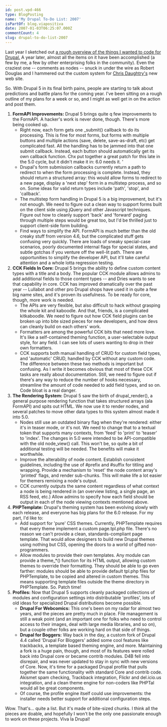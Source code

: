 ```yaml
---
id: post.vpd-466
type: BlogPosting
name: 'My Drupal To-Do List: 2007'
isPartOf: blog.viapositiva
date: 2007-01-03T06:25:07.000Z
commentCount: 4
slug: drupal-to-do-list-2007
---
```

Last year I sketched out [a rough overview of the things I wanted to code for Drupal.](http://jeff.viapositiva.net/archives/2005/11/my_drupal_to_do.html) A year later, almost all the items on it have been accomplished (a few by me, a few by other enterprising folks in the community). Even the craziest one -- comments as nodes -- snuck in under the wire as Robert Douglas and I hammered out the custom system for [Chris Daughtry's](http://www.daughtryofficial.com) new web site.

So. With Drupal 5 in its final birth pains, people are starting to talk about predictions and battle plans for the coming year. I've been sitting on a rough outline of my plans for a week or so, and I might as well get in on the action and post them.

1. **FormAPI Improvements:** Drupal 5 brings quite q few improvements to the FormAPI. A hacker's work is never done, though. There's more being cooked up.
    - Right now, each form gets one \_submit() callback to do its processing. This is fine for most forms, but forms with multiple buttons and multiple actions (save, delete, save-as-draft, etc) get complicated fast. All the handling has to be jammed into that one submit callback. Instead, each button should automatically get its own callback function. Chx put together a great patch for this late in the 5.0 cycle, but it didn't make it in: 6.0 needs it. '
    - Drupal's form submission callbacks currently return a path to redirect to when the form processing is complete. Instead, they should return a structured array: this would allow forms to redirect to a new page, display a 'next step' form in a multistep process, and so on. Some ideas for valid return types include 'path', 'stop', and 'callback'.
    - The multistep form handling in Drupal 5 is a big improvement, but it's not enough. We need to figure out a clean way to support forms built on the client side using jQuery and other Javascript techniques. Figure out how to cleanly support 'back' and 'forward' paging through multiple steps would be great too, but I'd be thrilled just to support client-side form building.
    - Find ways to simplify the API. FormAPI is much better than the old creaky stuff from version 4.6, but the complicated stuff gets confusing very quickly. There are loads of sneaky special-case scenarios, poorly documented internal flags for special states, and subtle gotchas if you venture off the well-lit path. There are opportunities to simplify the developer API, but it'll take careful attention and a whole lotta regression testing.
2. **CCK Fields In Core:** Drupal 5 brings the ability to define custom content types with a title and a body. The popular CCK module allows admins to add additional fields to those content types -- and Dries wants to see that capability in core. CCK has improved dramatically over the past year -- Lullabot and other pro Drupal shops have used it in quite a few big name sites, and it's proven its usefulness. To be ready for core, though, more work is needed.
    - The APIs are very flexible, but also difficult to hack without grasping the whole kit and kaboodle. And that, friends, is a complicated kitkaboodle. We need to figure out how CCK field plugins can be broken up into bite sized pieces for new developers, and how devs can cleanly build on each others' work.
    - Formatters are among the powerful CCK bits that need more love. It's like a self-contained theming function, a user-selectable output style, for any field. I can see lots of users wanting to drop in their own formatters.
    - CCK supports both manual handling of CRUD for custom field types, and 'automatic' CRUD, handled by CCK without any custom code. The difference between these two methods is important but confusing. As I write it becomes obvious that most of these CCK tasks are really about documentation. Still, we need to figure out if there's any way to reduce the number of hooks necessary, streamline the amount of code needed to add field types, and so on. Code bloat is a real danger.
3. **The Rendering System:** Drupal 5 saw the birth of drupal\_render(), a general purpose rendering function that takes structured arrays (ala FormAPI) and spits out HTML. We now use it to render nodes, and several patches to move other data types to this system almost made it into 5.0.
    - Nodes still use an outdated binary flag when they're rendered: either it's in teaser mode, or it's not. We need to change that to a textual token that supports many contexts, from 'feed' to 'print' to 'teaser' to 'index'. The changes in 5.0 were intended to be API-compatible with the old node\_view() call. This won't be, so quite a bit of additional testing will be needed. The benefits will make it worthwhile.
    - Improve the alterability of node content. Establish consistent guidelines, including the use of #prefix and #suffix for titling and wrapping. Provide a mechanism to 'reset' the node content array's 'printed' flags, and render sub-chunks. This will make life a lot easier for themers remixing a node's output.
    - CCK currently outputs the same content regardless of what context a node is being rendered in (an overview listing, a single page, an RSS feed, etc.) Allow admins to specify how each field should be output in each of the node viewing contexts mentioned above.
4. **PHPTemplate:** Drupal's theming system has been evolving slowly with each release, and everyone has big plans for the 6.0 release. For my part, I'd like to:
    - Add support for 'pure' CSS themes. Currently, PHPTemplate requires that every theme implement a custom page.tpl.php file. There's no reason we can't provide a clean, standards-compliant page template. That would allow designers to build new Drupal themes using nothing but CSS, opening the doors to a world of gifted non-programmers.
    - Allow modules to provide their own templates. Any module can provide a theme\_\*() function for its HTML output, allowing custom themes to override their formatting. They should be able to go even farther: modules should be able to provide default tpl.php files for PHPTemplate, to be copied and altered in custom themes. This means supporting template files outside the theme directory in PHPTemplate. So. Patch time!
5. **Profiles:** Now that Drupal 5 supports cleanly packaged collections of modules and configuration settings into distributable 'profiles', lots of old ideas for specialized Drupal distributions become possible.
    - **Drupal For Webcomics:** This one's been on my radar for almost two years, and the pieces are pretty much in place. File management is still a weak point (and an important one for folks who need to control access to their images, deal with large media libraries, and so on), but a couple other folks are working hard on that side of things.
    - **Drupal for Boggers:** Way back in the day, a custom fork of Drupal 4.4 called 'Drupal For Bloggers' added some cool features like trackbacks, a template based theming engine, and more. Maintaining a fork is a huge pain, though, and most of its features were rolled back into Drupal core or became contrib modules. D4B fell into disrepair, and was never updated to stay in sync with new versions of Core. Now, it's time for a packaged Drupal profile that pulls together the same functionality with standard Core and contrib code. Akismet spam checking, Trackback integration, Flickr and del.icio.us integration, and a clean theme engine for non-coders like PHPTal would all be great components.
    - Of course, the profile engine itself could use improvements: the installer needs better support for additional configuration steps.

Wow. That's... quite a list. But it's made of bite-sized chunks. I think all the pieces are doable, and hopefully I won't be the only one passionate enough to work on these projects. Viva la Drupal!
